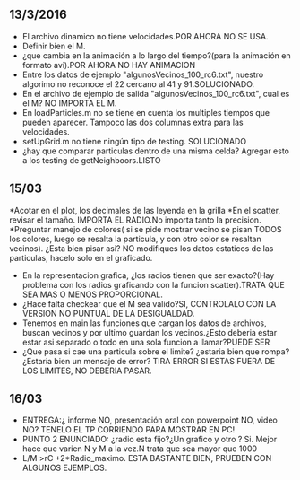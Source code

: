 13/3/2016
-----
* El archivo dinamico no tiene velocidades.POR AHORA NO SE USA.
* Definir bien el M.
* ¿que cambia en la animación a lo largo del tiempo?(para la animación en formato avi).POR AHORA NO HAY ANIMACION
* Entre los datos de ejemplo "algunosVecinos_100_rc6.txt", nuestro algorimo no reconoce el 22 cercano al 41 y 91.SOLUCIONADO.
* En el archivo de ejemplo de salida "algunosVecinos_100_rc6.txt", cual es el M? NO IMPORTA EL M.
* En loadParticles.m no se tiene en cuenta los multiples tiempos que pueden aparecer. Tampoco las dos columnas extra para las velocidades.
* setUpGrid.m no tiene ningún tipo de testing. SOLUCIONADO
* ¿hay que comparar particulas dentro de una misma celda? Agregar esto a los testing de getNeighboors.LISTO

15/03 
----
*Acotar en el plot, los decimales de las  leyenda en la grilla
*En el scatter, revisar el tamaño.  IMPORTA EL RADIO.No importa tanto la precision.
*Preguntar manejo de colores( si se pide mostrar vecino se pisan TODOS los colores, luego se resalta la particula, y con otro color se resaltan vecinos). ¿Esta bien pisar asi? NO modifiques los datos estaticos de las particulas, hacelo solo en el graficado.
* En la representacion grafica, ¿los radios tienen que ser exacto?(Hay problema con los radios graficando con la funcion scatter).TRATA QUE SEA MAS O MENOS PROPORCIONAL.
* ¿Hace falta checkear que el M sea valido?SI, CONTROLALO CON LA VERSION NO PUNTUAL DE LA DESIGUALDAD.
* Tenemos en main las funciones que cargan los datos de archivos, buscan vecinos y por ultimo guardan los vecinos.¿Esto deberia estar estar asi separado o todo en una sola funcion a llamar?PUEDE SER
* ¿Que pasa si cae una particula sobre el limite? ¿estaria bien que rompa? ¿Estaria bien un mensaje de error? TIRA ERROR SI ESTAS FUERA DE LOS LIMITES, NO DEBERIA PASAR.

16/03
---
* ENTREGA:¿ informe NO, presentación oral con powerpoint NO, video NO? TENELO EL TP CORRIENDO PARA MOSTRAR EN PC!
* PUNTO 2 ENUNCIADO: ¿radio esta fijo?¿Un grafico <tiempo vs N> y otro <tiempo vs M>? Si. Mejor hace que varien N y M a la vez.N trata que sea mayor que 1000
*  L/M >rC +2*Radio_maximo. ESTA BASTANTE BIEN, PRUEBEN CON ALGUNOS EJEMPLOS.

